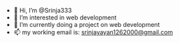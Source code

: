 - 👋 Hi, I’m @Srinja333
- 👀 I’m interested in  web development
- 🌱 I’m currently doing a project on web development
- 📫 my working email is: srinjayayan1262000@gmail.com

<!---
Srinja333/Srinja333 is a ✨ special ✨ repository because its `README.md` (this file) appears on your GitHub profile.
You can click the Preview link to take a look at your changes.
--->
